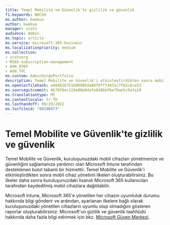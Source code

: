 ```yaml
---
title: Temel Mobilite ve Güvenlik'te gizlilik ve güvenlik
f1.keywords: NOCSH
ms.author: kwekua
author: kwekua
manager: scotv
audience: Admin
ms.topic: article
ms.service: microsoft-365-business
ms.localizationpriority: medium
ms.collection:
- scotvorg
- M365-subscription-management
- Adm_O365
- Adm_TOC
ms.custom: AdminSurgePortfolio
description: Temel Mobilite ve Güvenlik'i etkinleştirdikten sonra mobil cihaz yönetimi ilkeleri oluşturabilirsiniz.
ms.openlocfilehash: a484626751b00905da86f0fff4431c7f82c8ce53
ms.sourcegitcommit: 0b7070ec119e00e0dafe030bbfbef0ae5c9afa19
ms.translationtype: MT
ms.contentlocale: tr-TR
ms.lasthandoff: 09/29/2022
ms.locfileid: "68190473"
---
```

# <a name="privacy-and-security-in-basic-mobility-and-security"></a>Temel Mobilite ve Güvenlik'te gizlilik ve güvenlik

Temel Mobilite ve Güvenlik, kuruluşunuzdaki mobil cihazları yönetmenize ve güvenliğini sağlamanıza yardımcı olan Microsoft Intune tarafından desteklenen bulut tabanlı bir hizmettir. Temel Mobilite ve Güvenlik'i etkinleştirdikten sonra mobil cihaz yönetimi ilkeleri oluşturabilirsiniz. Bu ilkeler daha sonra kuruluşunuzdaki lisanslı Microsoft 365 kullanıcıları tarafından kaydedilmiş mobil cihazlara dağıtılabilir.

Microsoft Intune, Microsoft 365'e yönetilen her cihazın uyumluluk durumu hakkında bilgi gönderir ve ardından, ayarlanan ilkelere bağlı olarak kuruluşunuzdaki yönetilen cihazların uyumlu olup olmadığını gösteren raporlar oluşturabilirsiniz. Microsoft'un gizlilik ve güvenlik taahhüdü hakkında daha fazla bilgi edinmek için bkz. [Microsoft Güven Merkezi](https://www.microsoft.com/trust-center).